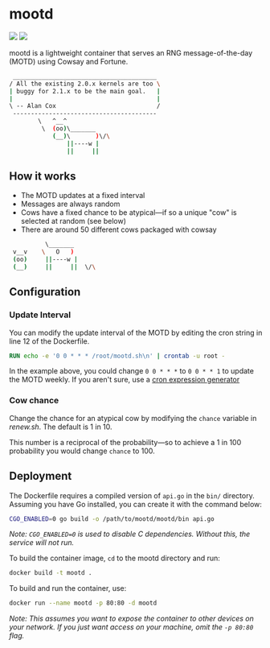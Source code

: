 # mootd

![](https://img.shields.io/badge/status-maintained-green) [![](https://img.shields.io/badge/release-v1.1.0_"Porpoise"-blue)](https://github.com/samcole8/mootd/releases/latest)

mootd is a lightweight container that serves an RNG message-of-the-day (MOTD) using Cowsay and Fortune.

```bash
 ________________________________________ 
/ All the existing 2.0.x kernels are too \
| buggy for 2.1.x to be the main goal.   |
|                                        |
\ -- Alan Cox                            /
 ---------------------------------------- 
        \   ^__^
         \  (oo)\_______
            (__)\       )\/\
                ||----w |
                ||     ||
```

## How it works

- The MOTD updates at a fixed interval
- Messages are always random
- Cows have a fixed chance to be atypical—if so a unique "cow" is selected at random (see below)
- There are around 50 different cows packaged with cowsay

```bash
          \_______
 v__v    \   O   )
 (oo)     ||----w |
 (__)     ||     ||  \/\
```

## Configuration

### Update Interval

You can modify the update interval of the MOTD by editing the cron string in line 12 of the Dockerfile.

```Dockerfile
RUN echo -e '0 0 * * * /root/mootd.sh\n' | crontab -u root -
```

In the example above, you could change `0 0 * * *` to `0 0 * * 1` to update the MOTD weekly. If you aren't sure, use a [cron expression generator](https://crontab.guru/)

### Cow chance

Change the chance for an atypical cow by modifying the `chance` variable in *renew.sh*. The default is 1 in 10.

This number is a reciprocal of the probability—so to achieve a 1 in 100 probability you would change `chance` to 100.

## Deployment

The Dockerfile requires a compiled version of `api.go` in the `bin/` directory. Assuming you have Go installed, you can create it with the command below:  

```bash
CGO_ENABLED=0 go build -o /path/to/mootd/mootd/bin api.go 
```
*Note: `CGO_ENABLED=0` is used to disable C dependencies. Without this, the service will not run.*  
  
To build the container image, `cd` to the mootd directory and run:

```bash
docker build -t mootd .
```

To build and run the container, use:

```bash
docker run --name mootd -p 80:80 -d mootd
```

*Note: This assumes you want to expose the container to other devices on your network. If you just want access on your machine, omit the `-p 80:80` flag.*
